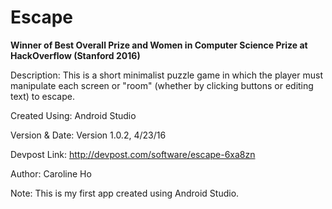 # Escape

**Winner of Best Overall Prize and Women in Computer Science Prize at HackOverflow (Stanford 2016)**

Description: This is a short minimalist puzzle game in which the player must manipulate each screen or "room" (whether by clicking buttons or editing text) to escape.

Created Using: Android Studio

Version & Date: Version 1.0.2, 4/23/16

Devpost Link: http://devpost.com/software/escape-6xa8zn

Author: Caroline Ho

Note: This is my first app created using Android Studio.
